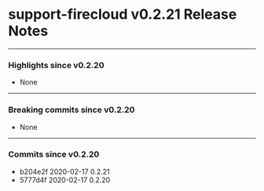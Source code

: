 # support-firecloud v0.2.21 Release Notes

---

### Highlights since v0.2.20

* None

---

### Breaking commits since v0.2.20

* None

---

### Commits since v0.2.20

* b204e2f 2020-02-17 0.2.21
* 5777d4f 2020-02-17 0.2.20
